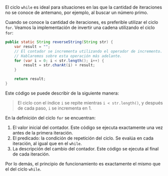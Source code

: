 El ciclo `while` es ideal para situaciones en las que la cantidad de iteraciones no se conoce de antemano, por ejemplo, al buscar un número primo.

Cuando se conoce la cantidad de iteraciones, es preferible utilizar el ciclo `for`. Veamos la implementación de invertir una cadena utilizando el ciclo `for`:

```java
public static String reverseString(String str) {
    var result = "";
    // El contador se incrementa utilizando el operador de incremento.
    // Hablaremos sobre esta operación más adelante.
    for (var i = 0; i < str.length(); i++) {
        result = str.charAt(i) + result;
    }

    return result;
}
```

Este código se puede describir de la siguiente manera:

> El ciclo con el índice `i` se repite mientras `i < str.length()`, y después de cada paso, `i` se incrementa en 1.

En la definición del ciclo `for` se encuentran:

1. El valor inicial del contador. Este código se ejecuta exactamente una vez antes de la primera iteración.
2. El predicado: la condición de repetición del ciclo. Se evalúa en cada iteración, al igual que en el `while`.
3. La descripción del cambio del contador. Este código se ejecuta al final de cada iteración.

Por lo demás, el principio de funcionamiento es exactamente el mismo que el del ciclo `while`.
